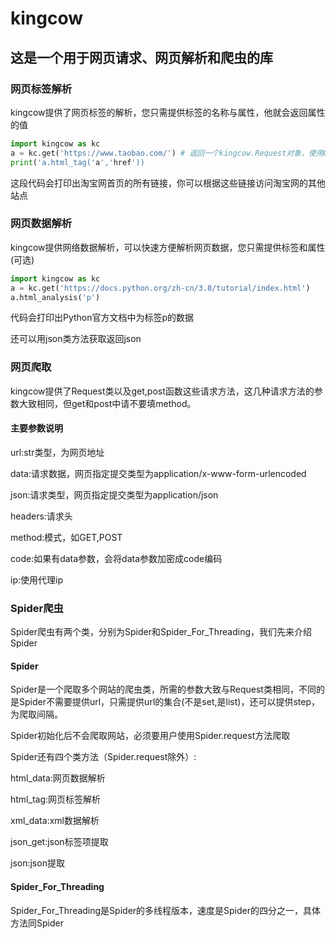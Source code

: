 # kingcow

## 这是一个用于网页请求、网页解析和爬虫的库

### 网页标签解析

kingcow提供了网页标签的解析，您只需提供标签的名称与属性，他就会返回属性的值

```Python
import kingcow as kc
a = kc.get('https://www.taobao.com/') # 返回一个kingcow.Request对象，使用GET发送请求
print('a.html_tag('a','href'))
```
这段代码会打印出淘宝网首页的所有链接，你可以根据这些链接访问淘宝网的其他站点

### 网页数据解析

kingcow提供网络数据解析，可以快速方便解析网页数据，您只需提供标签和属性(可选)

```Python
import kingcow as kc
a = kc.get('https://docs.python.org/zh-cn/3.8/tutorial/index.html')
a.html_analysis('p')
```
代码会打印出Python官方文档中为标签p的数据

还可以用json类方法获取返回json

### 网页爬取

kingcow提供了Request类以及get,post函数这些请求方法，这几种请求方法的参数大致相同，但get和post中请不要填method。

#### 主要参数说明

url:str类型，为网页地址

data:请求数据，网页指定提交类型为application/x-www-form-urlencoded

json:请求类型，网页指定提交类型为application/json

headers:请求头

method:模式，如GET,POST

code:如果有data参数，会将data参数加密成code编码

ip:使用代理ip

### Spider爬虫

Spider爬虫有两个类，分别为Spider和Spider_For_Threading，我们先来介绍Spider

#### Spider

Spider是一个爬取多个网站的爬虫类，所需的参数大致与Request类相同，不同的是Spider不需要提供url，只需提供url的集合(不是set,是list)，还可以提供step，为爬取间隔。

Spider初始化后不会爬取网站，必须要用户使用Spider.request方法爬取

Spider还有四个类方法（Spider.request除外）:

html_data:网页数据解析

html_tag:网页标签解析

xml_data:xml数据解析

json_get:json标签项提取

json:json提取

#### Spider_For_Threading

Spider_For_Threading是Spider的多线程版本，速度是Spider的四分之一，具体方法同Spider